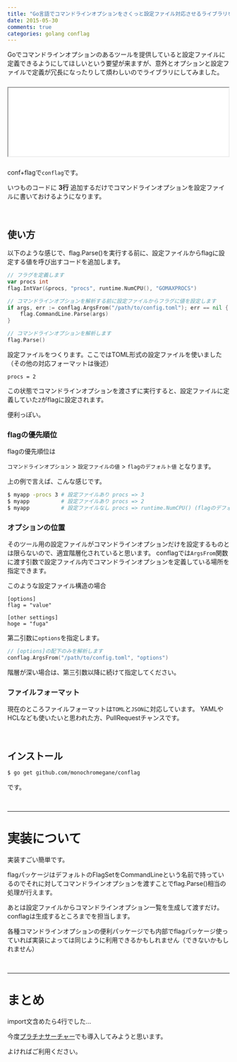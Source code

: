 ```yaml
---
title: "Go言語でコマンドラインオプションをさくっと設定ファイル対応させるライブラリをつくった"
date: 2015-05-30
comments: true
categories: golang conflag
---
```


Goでコマンドラインオプションのあるツールを提供していると設定ファイルに定義できるようにしてほしいという要望が来ますが、意外とオプションと設定ファイルで定義が冗長になったりして煩わしいのでライブラリにしてみました。

<iframe src="//hatenablog-parts.com/embed?url=https%3A%2F%2Fgithub.com%2Fmonochromegane%2Fconflag" title="monochromegane/conflag" class="embed-card embed-webcard" scrolling="no" frame    border="0" style="width: 100%; height: 155px; max-width: 500px; margin: 10px 0px;">&lt;a href="https://github.com/monochromegane/conflag"&gt;monochromegane/conflag&lt;/a&gt;</iframe>

conf+flagで`conflag`です。

いつものコードに **3行** 追加するだけでコマンドラインオプションを設定ファイルに書いておけるようになります。

<br />

## 使い方

以下のような感じで、flag.Parse()を実行する前に、設定ファイルからflagに設定する値を呼び出すコードを追加します。

```go
// フラグを定義します
var procs int
flag.IntVar(&procs, "procs", runtime.NumCPU(), "GOMAXPROCS")

// コマンドラインオプションを解析する前に設定ファイルからフラグに値を設定します
if args, err := conflag.ArgsFrom("/path/to/config.toml"); err == nil {
	flag.CommandLine.Parse(args)
}

// コマンドラインオプションを解析します
flag.Parse()
```

設定ファイルをつくります。ここではTOML形式の設定ファイルを使いました（その他の対応フォーマットは後述）

```
procs = 2
```

この状態でコマンドラインオプションを渡さずに実行すると、設定ファイルに定義していた`2`がflagに設定されます。

便利っぽい。


### flagの優先順位

flagの優先順位は

`コマンドラインオプション` > `設定ファイルの値` > `flagのデフォルト値` となります。

上の例で言えば、こんな感じです。

```sh
$ myapp -procs 3 # 設定ファイルあり procs => 3
$ myapp          # 設定ファイルあり procs => 2
$ myapp          # 設定ファイルなし procs => runtime.NumCPU() (flagのデフォルト値)
```

### オプションの位置

そのツール用の設定ファイルがコマンドラインオプションだけを設定するものとは限らないので、適宜階層化されていると思います。
conflagでは`ArgsFrom`関数に渡す引数で設定ファイル内でコマンドラインオプションを定義している場所を指定できます。

このような設定ファイル構造の場合

```
[options]
flag = "value"

[other settings]
hoge = "fuga"
```

第二引数に`options`を指定します。

```go
// [options]の配下のみを解析します
conflag.ArgsFrom("/path/to/config.toml", "options")
```

階層が深い場合は、第三引数以降に続けて指定してください。

### ファイルフォーマット

現在のところファイルフォーマットは`TOML`と`JSON`に対応しています。
YAMLやHCLなども使いたいと思われた方、PullRequestチャンスです。

<br />

## インストール

```sh
$ go get github.com/monochromegane/conflag
```

です。

<br />

---

# 実装について

実装すごい簡単です。

flagパッケージはデフォルトのFlagSetをCommandLineという名前で持っているのでそれに対してコマンドラインオプションを渡すことでflag.Parse()相当の処理が行えます。

あとは設定ファイルからコマンドラインオプション一覧を生成して渡すだけ。
conflagは生成するところまでを担当します。

各種コマンドラインオプションの便利パッケージでも内部でflagパッケージ使っていれば実装によっては同じように利用できるかもしれません（できないかもしれません）

<br />

---

# まとめ

import文含めたら4行でした...

今度[プラチナサーチャー](https://github.com/monochromegane/the_platinum_searcher)でも導入してみようと思います。

よければご利用ください。


